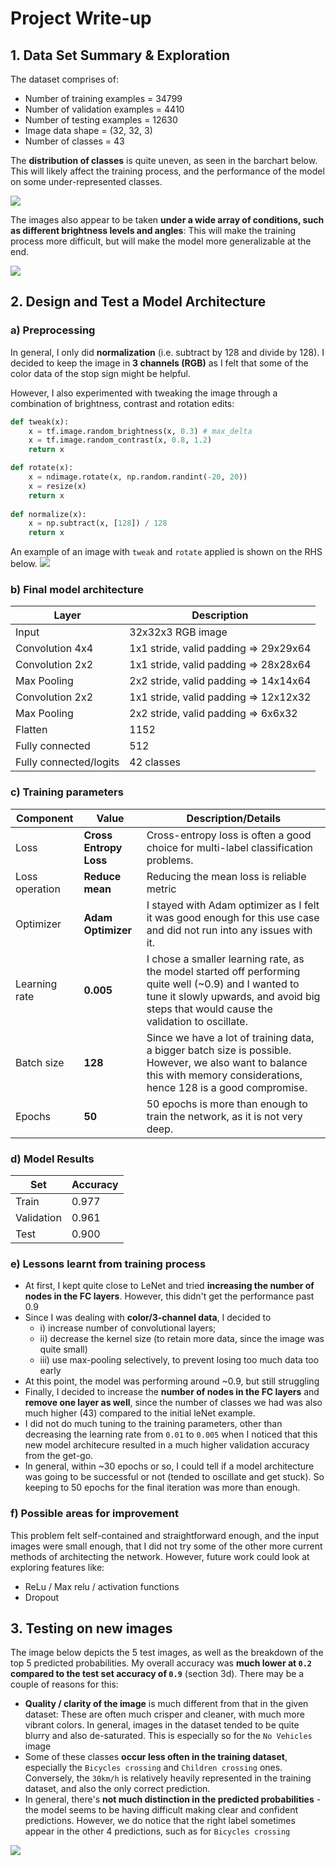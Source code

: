 # Project Write-up

## 1. Data Set Summary & Exploration
The dataset comprises of:
- Number of training examples = 34799
- Number of validation examples = 4410
- Number of testing examples = 12630
- Image data shape = (32, 32, 3)
- Number of classes = 43

The **distribution of classes** is quite uneven, as seen in the barchart below. This will likely affect the training process, and the performance of the model on some under-represented classes.

![](writeup_images/class_distribution.png)

The images also appear to be taken **under a wide array of conditions, such as different brightness levels and angles**: This will make the training process more difficult, but will make the model more generalizable at the end.

![](writeup_images/random_sample.png)

## 2. Design and Test a Model Architecture

### a) Preprocessing

In general, I only did **normalization** (i.e. subtract by 128 and divide by 128). I decided to keep the image in **3 channels (RGB)** as I felt that some of the color data of the stop sign might be helpful.

However, I also experimented with tweaking the image through a combination of brightness, contrast and rotation edits:

```python
def tweak(x):
    x = tf.image.random_brightness(x, 0.3) # max_delta
    x = tf.image.random_contrast(x, 0.8, 1.2)
    return x

def rotate(x):
    x = ndimage.rotate(x, np.random.randint(-20, 20))
    x = resize(x)
    return x
    
def normalize(x):
    x = np.subtract(x, [128]) / 128
    return x
```

An example of an image with `tweak` and `rotate` applied is shown on the RHS below.
![](writeup_images/preprocessing.png)

### b) Final model architecture
| Layer | Description |
|------|-----------|
| Input | 32x32x3 RGB image |
| Convolution 4x4 | 1x1 stride, valid padding => 29x29x64 |
| Convolution 2x2 | 1x1 stride, valid padding => 28x28x64 |
| Max Pooling | 2x2 stride, valid padding => 14x14x64 |
| Convolution 2x2 | 1x1 stride, valid padding => 12x12x32 |
| Max Pooling | 2x2 stride, valid padding => 6x6x32 |
| Flatten | 1152 |
| Fully connected | 512 |
| Fully connected/logits | 42 classes |

### c) Training parameters
| Component | Value | Description/Details |
|-----------|-------|------------|
| Loss | **Cross Entropy Loss** | Cross-entropy loss is often a good choice for multi-label classification problems. |
| Loss operation | **Reduce mean** | Reducing the mean loss is reliable metric |
| Optimizer | **Adam Optimizer** | I stayed with Adam optimizer as I felt it was good enough for this use case and did not run into any issues with it. |
| Learning rate | **0.005** | I chose a smaller learning rate, as the model started off performing quite well (~0.9) and I wanted to tune it slowly upwards, and avoid big steps that would cause the validation to oscillate.|
| Batch size | **128** | Since we have a lot of training data, a bigger batch size is possible. However, we also want to balance this with memory considerations, hence 128 is a good compromise. |
| Epochs | **50** | 50 epochs is more than enough to train the network, as it is not very deep. | 

### d) Model Results

| Set | Accuracy |
|----|---------|
| Train | 0.977 |
| Validation | 0.961 |
| Test | 0.900 |

### e) Lessons learnt from training process

- At first, I kept quite close to LeNet and tried **increasing the number of nodes in the FC layers**. However, this didn't get the performance past 0.9
- Since I was dealing with **color/3-channel data**, I decided to 
  - i) increase number of convolutional layers;
  - ii) decrease the kernel size (to retain more data, since the image was quite small)
  - iii) use max-pooling selectively, to prevent losing too much data too early
- At this point, the model was performing around ~0.9, but still struggling
- Finally, I decided to increase the **number of nodes in the FC layers** and **remove one layer as well**, since the number of classes we had was also much higher (43) compared to the initial leNet example.
- I did not do much tuning to the training parameters, other than decreasing the learning rate from `0.01` to `0.005` when I noticed that this new model architecure resulted in a much higher validation accuracy from the get-go.
- In general, within ~30 epochs or so, I could tell if a model architecture was going to be successful or not (tended to oscillate and get stuck). So keeping to 50 epochs for the final iteration was more than enough.


### f) Possible areas for improvement
This problem felt self-contained and straightforward enough, and the input images were small enough, that I did not try some of the other more current methods of architecting the network. However, future work could look at exploring features like:
- ReLu / Max relu / activation functions
- Dropout


## 3. Testing on new images

The image below depicts the 5 test images, as well as the breakdown of the top 5 predicted probabilities. My overall accuracy was **much lower at  `0.2` compared to the test set accuracy of `0.9`** (section 3d). There may be a couple of reasons for this:

- **Quality / clarity of the image** is much different from that in the given dataset: These are often much crisper and cleaner, with much more vibrant colors. In general, images in the dataset tended to be quite blurry and also de-saturated. This is especially so for the `No Vehicles` image
- Some of these classes **occur less often in the training dataset**, especially the `Bicycles crossing` and `Children crossing` ones. Conversely, the `30km/h` is relatively heavily represented in the training dataset, and also the only correct prediction.
- In general, there's **not much distinction in the predicted probabilities** - the model seems to be having difficult making clear and confident predictions. However, we do notice that the right label sometimes appear in the other 4 predictions, such as for `Bicycles crossing`

![](writeup_images/test_prediction_final.png)
